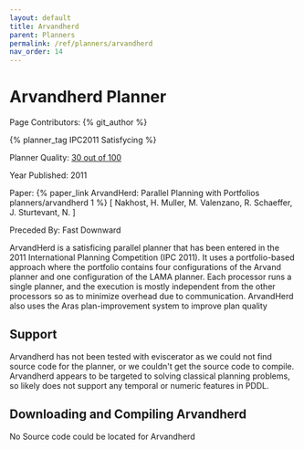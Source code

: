 ```yaml
---
layout: default
title: Arvandherd
parent: Planners
permalink: /ref/planners/arvandherd
nav_order: 14
---
```

# Arvandherd Planner

Page Contributors: {% git_author %}

{% planner_tag IPC2011 Satisfycing %}

Planner Quality: [30 out of 100](/ref/planners/rating)

Year Published: 2011

Paper:  {% paper_link ArvandHerd: Parallel Planning with Portfolios planners/arvandherd 1 %} [ Nakhost, H. Muller, M. Valenzano, R. Schaeffer, J. Sturtevant, N. ]

Preceded By: Fast Downward

ArvandHerd is a satisficing parallel planner that has been entered in the 2011 International Planning Competition (IPC 2011). It uses a portfolio-based approach where the portfolio contains four configurations of the Arvand planner and one configuration of the LAMA planner. Each processor runs a single planner, and the execution is mostly independent from the other processors so as to minimize overhead due to communication. ArvandHerd also uses the Aras plan-improvement system to improve plan quality

## Support

Arvandherd has not been tested with eviscerator as we could not find source code for the planner, or we couldn't get the source code to compile. Arvandherd appears to be targeted to solving classical planning problems, so likely does not support any temporal or numeric features in PDDL.

## Downloading and Compiling Arvandherd

No Source code could be located for Arvandherd
